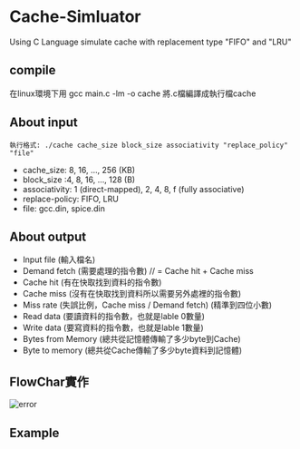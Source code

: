 # Cache-Simluator
Using C Language simulate cache with replacement type "FIFO" and "LRU"

## compile 
在linux環境下用 gcc main.c -lm -o cache 將.c檔編譯成執行檔cache

## About input
```
執行格式: ./cache cache_size block_size associativity "replace_policy" "file" 
```
* cache_size: 8, 16, …, 256 (KB) 
* block_size :4, 8, 16, …, 128 (B) 
* associativity: 1 (direct-mapped), 2, 4, 8, f (fully associative) 
* replace-policy: FIFO, LRU
* file: gcc.din, spice.din 

## About output
* Input file (輸入檔名)
* Demand fetch (需要處理的指令數) // = Cache hit + Cache miss
* Cache hit (有在快取找到資料的指令數)
* Cache miss (沒有在快取找到資料所以需要另外處裡的指令數)  
* Miss rate (失誤比例，Cache miss / Demand fetch) (精準到四位小數)
* Read data (要讀資料的指令數，也就是lable 0數量)
* Write data (要寫資料的指令數，也就是lable 1數量)
* Bytes from Memory (總共從記憶體傳輸了多少byte到Cache)
* Byte to memory (總共從Cache傳輸了多少byte資料到記憶體)

## FlowChar實作
![error]( https://images2017.cnblogs.com/blog/841412/201712/841412-20171218152527584-372058249.png "FlowChar")

## Example 



